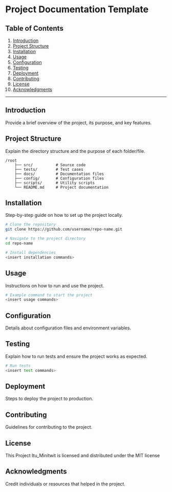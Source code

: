 # Project Documentation Template

## Table of Contents
1. [Introduction](#introduction)
2. [Project Structure](#project-structure)
3. [Installation](#installation)
4. [Usage](#usage)
5. [Configuration](#configuration)
6. [Testing](#testing)
7. [Deployment](#deployment)
8. [Contributing](#contributing)
9. [License](#license)
10. [Acknowledgments](#acknowledgments)

---

## Introduction
Provide a brief overview of the project, its purpose, and key features.

## Project Structure
Explain the directory structure and the purpose of each folder/file.

```
/root
    ├── src/          # Source code
    ├── tests/        # Test cases
    ├── docs/         # Documentation files
    ├── config/       # Configuration files
    ├── scripts/      # Utility scripts
    └── README.md     # Project documentation
```

## Installation
Step-by-step guide on how to set up the project locally.

```bash
# Clone the repository
git clone https://github.com/username/repo-name.git

# Navigate to the project directory
cd repo-name

# Install dependencies
<insert installation commands>
```

## Usage
Instructions on how to run and use the project.

```bash
# Example command to start the project
<insert usage commands>
```

## Configuration
Details about configuration files and environment variables.

## Testing
Explain how to run tests and ensure the project works as expected.

```bash
# Run tests
<insert test commands>
```

## Deployment
Steps to deploy the project to production.

## Contributing
Guidelines for contributing to the project.

## License
This Project Itu_Minitwit is licensed and distributed under the MIT license

## Acknowledgments
Credit individuals or resources that helped in the project.
